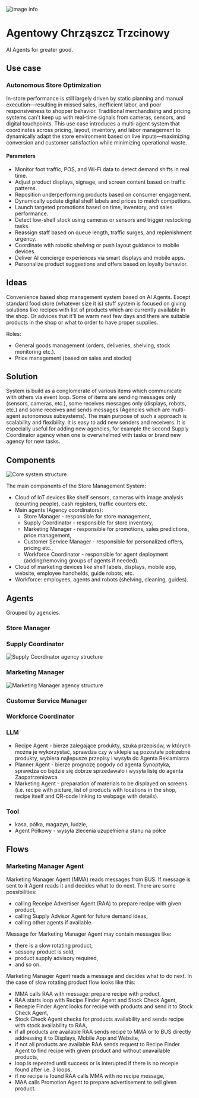 ![image info](images/logo.png)
# Agentowy Chrząszcz Trzcinowy

AI Agents for greater good.

## Use case
### Autonomous Store Optimization
In-store performance is still largely driven by static planning and manual execution—resulting in missed sales, inefficient labor, and poor responsiveness to shopper behavior. Traditional merchandising and pricing systems can't keep up with real-time signals from cameras, sensors, and digital touchpoints. This use case introduces a multi-agent system that coordinates across pricing, layout, inventory, and labor management to dynamically adapt the store environment based on live inputs—maximizing conversion and customer satisfaction while minimizing operational waste.
#### Parameters
- Monitor foot traffic, POS, and Wi-Fi data to detect demand shifts in real time.
- Adjust product displays, signage, and screen content based on traffic patterns.
- Reposition underperforming products based on consumer engagement.
- Dynamically update digital shelf labels and prices to match competitors.
- Launch targeted promotions based on time, inventory, and sales performance.
- Detect low-shelf stock using cameras or sensors and trigger restocking tasks.
- Reassign staff based on queue length, traffic surges, and replenishment urgency.
- Coordinate with robotic shelving or push layout guidance to mobile devices.
- Deliver AI concierge experiences via smart displays and mobile apps.
- Personalize product suggestions and offers based on loyalty behavior.

## Ideas
Convenience based shop management system based on AI Agents. Except standard food store (whatever size it is) stuff system is focused on giving solutions like recipes with list of products which are currently available in the shop. Or advices that it'll be warm next few days and there are suitable products in the shop or what to order to have proper supplies.

Roles:
- General goods management (orders, deliveries, shelving, stock monitoring etc.).
- Price management (based on sales and stocks)

## Solution
System is build as a conglomerate of various items which communicate with others via event loop. Some of items are sending messages only (sensors, cameras, etc.), some receives messages only (displays, robots, etc.) and some receives and sends messages (Agencies which are multi-agent autonomous subsystems). The main purpose of such a approach is scalability and flexibility. It is easy to add new senders and receivers. It is especially useful for adding new agencies, for example the second Supply Coordinator agency when one is overwhelmed with tasks or brand new agency for new tasks.



## Components
![Core system structure](images/core_structure.png)

The main components of the Store Management System:
- Cloud of IoT devices like shelf sensors, cameras with image analysis (counting people), cash registers, traffic counters etc.
- Main agents (Agency coordinators):
  - Store Manager - responsible for store management,
  - Supply Coordinator - responsible for store inventory,
  - Marketing Manager - responsible for promotions, sales predictions, price management,
  - Customer Service Manager - responsible for personalized offers, pricing etc.,
  - Workforce Coordinator - responsible for agent deployment (adding/removing groups of agents if needed).
- Cloud of marketing devices like shelf labels, displays, mobile app, website, employee handhelds, guide robots, etc.
- Workforce: employees, agents and robots (shelving, cleaning, guides).

## Agents
Grouped by agencies.

### Store Manager

### Supply Coordinator
![Supply Coordinator agency structure](images/supply_coordinator.png)

### Marketing Manager
![Marketing Manager agency structure](images/marketing_manager.png)


### Customer Service Manager

### Workforce Coordinator

### LLM
- Recipe Agent - bierze zalegające produkty, szuka przepisów, w których można je wykorzystać, sprawdza czy w sklepie są pozostałe potrzebne produkty, wybiera najlepusze przepisy i wysyła do Agenta Reklamiarza
- Planner Agent - bierze prognozę pogody od agenta Synoptyka, sprawdza co będzie się dobrze sprzedawało i wysyła listę do agenta Zaopatrzeniowca
- Marketing Agent - preparation of materials to be displayed on screens (i.e. recipe with picture, list of products with locations in the shop, recipe itself and QR-code linking to webpage with details).

### Tool
- kasa, półka, magazyn, ludzie,
- Agent Półkowy - wysyła zlecenia uzupełnienia stanu na półce

## Flows
### Marketing Manager Agent
Marketing Manager Agent (MMA) reads messages from BUS. If message is sent to it Agent reads it and decides what to do next. There are some possibilities:
- calling Receipe Advertiser Agent (RAA) to prepare recipe with given product,
- calling Supply Advisor Agent for future demand ideas,
- calling other agents if available.

Message for Marketing Manager Agent may contain messages like:
- there is a slow rotating product,
- sessony product is sold,
- product supply advisory required,
- and so on.

Marketing Manager Agent reads a message and decides what to do next. In the case of slow rotating product flow looks like this:
- MMA calls RAA with message: prepare recipe with product,
- RAA starts loop with Recipe Finder Agent and Stock Check Agent,
- Recepie Finder Agent looks for recipe with products and send it to Stock Check Agent,
- Stock Check Agent checks for products availability and sends recipe with stock availability to RAA,
- if all products are available RAA sends recipe to MMA or to BUS directly addressing it to Displays, Mobile App and Website,
- if not all products are available RAA sends request to Recipe Finder Agent to find recipe with given product and without unavailable products,
- loop is repeated until success or is interupted if there is no recepie found after i.e. 3 loops,
- if no recipe is found RAA calls MMA with no recipe message,
- MAA calls Promotion Agent to prepare advertisement to sell given product.
